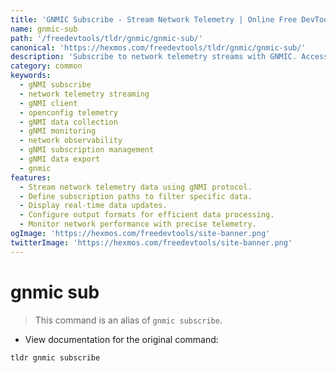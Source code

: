 ```yaml
---
title: 'GNMIC Subscribe - Stream Network Telemetry | Online Free DevTools by Hexmos'
name: gnmic-sub
path: '/freedevtools/tldr/gnmic/gnmic-sub/'
canonical: 'https://hexmos.com/freedevtools/tldr/gnmic/gnmic-sub/'
description: 'Subscribe to network telemetry streams with GNMIC. Access real-time data, monitor network performance, and troubleshoot issues efficiently. Free online tool, no registration required.'
category: common
keywords:
  - gNMI subscribe
  - network telemetry streaming
  - gNMI client
  - openconfig telemetry
  - gNMI data collection
  - gNMI monitoring
  - network observability
  - gNMI subscription management
  - gNMI data export
  - gnmic
features:
  - Stream network telemetry data using gNMI protocol.
  - Define subscription paths to filter specific data.
  - Display real-time data updates.
  - Configure output formats for efficient data processing.
  - Monitor network performance with precise telemetry.
ogImage: 'https://hexmos.com/freedevtools/site-banner.png'
twitterImage: 'https://hexmos.com/freedevtools/site-banner.png'
---
```


# gnmic sub

> This command is an alias of `gnmic subscribe`.

- View documentation for the original command:

`tldr gnmic subscribe`
